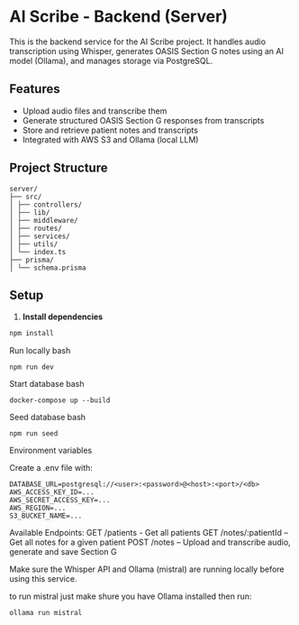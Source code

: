 # AI Scribe - Backend (Server)

This is the backend service for the AI Scribe project. It handles audio transcription using Whisper, generates OASIS Section G notes using an AI model (Ollama), and manages storage via PostgreSQL.

## Features

- Upload audio files and transcribe them
- Generate structured OASIS Section G responses from transcripts
- Store and retrieve patient notes and transcripts
- Integrated with AWS S3 and Ollama (local LLM)

## Project Structure

```
server/
├── src/
│ ├── controllers/
│ ├── lib/
│ ├── middleware/
│ ├── routes/
│ ├── services/
│ ├── utils/
│ └── index.ts
├── prisma/
│ └── schema.prisma
```

## Setup

1. **Install dependencies**

```bash
npm install
```
Run locally
bash
```
npm run dev
```

Start database
bash
```
docker-compose up --build
```

Seed database
bash
```
npm run seed
```
Environment variables

Create a .env file with:

```
DATABASE_URL=postgresql://<user>:<password>@<host>:<port>/<db>
AWS_ACCESS_KEY_ID=...
AWS_SECRET_ACCESS_KEY=...
AWS_REGION=...
S3_BUCKET_NAME=...
```


Available Endpoints:
GET /patients - Get all patients
GET /notes/:patientId – Get all notes for a given patient
POST /notes – Upload and transcribe audio, generate and save Section G

Make sure the Whisper API and Ollama (mistral) are running locally before using this service.

to run mistral just make shure you have Ollama installed then run:

```
ollama run mistral
```
